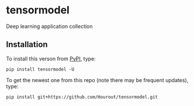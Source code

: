# tensormodel
Deep learning application collection

## Installation

To install this verson from [PyPI](https://pypi.org/project/tensormodel/), type:

```
pip install tensormodel -U
```

To get the newest one from this repo (note there may be frequent updates), type:

```
pip install git+https://github.com/Hourout/tensormodel.git
```